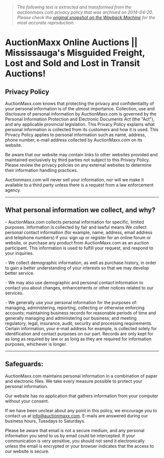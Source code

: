 > *The following text is extracted and transformed from the auctionmaxx.com privacy policy that was archived on 2014-04-20. Please check the [original snapshot on the Wayback Machine](https://web.archive.org/web/20140420214758id_/http%3A//auctionmaxx.com/Home/PrivacyPolicy) for the most accurate reproduction.*

# AuctionMaxx Online Auctions || Mississauga's Misguided Freight, Lost and Sold and Lost in Transit Auctions!

## Privacy Policy

AuctionMaxx.com knows that protecting the privacy and confidentiality of your personal information is of the utmost importance. Collection, use and disclosure of personal information by AuctionMaxx.com is governed by the Personal Information Protection and Electronic Documents Act (the "Act"), and any applicable provincial legislation. This Privacy Policy explains what personal information is collected from its customers and how it is used. This Privacy Policy applies to personal information such as name, address, phone number, e-mail address collected by AuctionMaxx.com on its website.

Be aware that our website may contain links to other websites provided and maintained exclusively by third parties not subject to this Privacy Policy. Please review the privacy policies on any external websites to determine their information handling practices.

Auctionmaxx.com will never sell your information, nor will we make it available to a third party unless there is a request from a law enforcement agency.

* * *

## What personal information we collect, and why?

\- AuctionMaxx.com collects personal information for specific, limited purposes. Information is collected by fair and lawful means.We collect personal contact information (for example, name, address, email address and telephone numbers) if you: sign up or register for an online forum or website, or purchase any product from AuctionMaxx.com as an auction participant. This information is used to fulfill your request, and respond to your inquiries.

\- We collect demographic information, as well as purchase history, in order to gain a better understanding of your interests so that we may develop better service.

\- We may also use demographic and personal contact information to contact you about changes, enhancements or other notices related to our services.

\- We generally use your personal information for the purposes of: managing, administering, reporting, collecting or otherwise enforcing accounts; maintaining business records for reasonable periods of time and generally managing and administering our business; and meeting regulatory, legal, insurance, audit, security and processing requirements. Certain information, your e-mail address for example, is collected solely for identification and contact purposes on our part. Records are only kept for as long as required by law or as long as they are required for information purposes, whichever is longer.

* * *

## Safeguards:

AuctionMaxx.com maintains personal information in a combination of paper and electronic files. We take every measure possible to protect your personal information.

Our website has no application that gathers information from your computer without your consent.

If we have been unclear about any point in this policy, we encourage you to contact us at info@auctionmaxx.com. E-mails are answered during our business hours, Tuesdays to Saturdays.

Please be aware that email is not a secure medium, and any personal information you send to us by email could be intercepted. If your communication is very sensitive, you should not send it electronically unless the email is encrypted or your browser indicates that the access to our website is secure.
